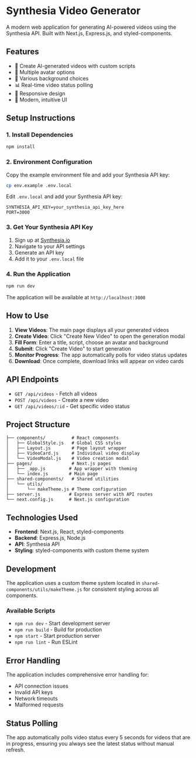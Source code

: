 # Synthesia Video Generator

A modern web application for generating AI-powered videos using the Synthesia API. Built with Next.js, Express.js, and styled-components.

## Features

- 🎥 Create AI-generated videos with custom scripts
- 👥 Multiple avatar options
- 🎨 Various background choices
- 📊 Real-time video status polling
- 📱 Responsive design
- 🎯 Modern, intuitive UI

## Setup Instructions

### 1. Install Dependencies

```bash
npm install
```

### 2. Environment Configuration

Copy the example environment file and add your Synthesia API key:

```bash
cp env.example .env.local
```

Edit `.env.local` and add your Synthesia API key:

```
SYNTHESIA_API_KEY=your_synthesia_api_key_here
PORT=3000
```

### 3. Get Your Synthesia API Key

1. Sign up at [Synthesia.io](https://synthesia.io)
2. Navigate to your API settings
3. Generate an API key
4. Add it to your `.env.local` file

### 4. Run the Application

```bash
npm run dev
```

The application will be available at `http://localhost:3000`

## How to Use

1. **View Videos**: The main page displays all your generated videos
2. **Create Video**: Click "Create New Video" to open the generation modal
3. **Fill Form**: Enter a title, script, choose an avatar and background
4. **Submit**: Click "Create Video" to start generation
5. **Monitor Progress**: The app automatically polls for video status updates
6. **Download**: Once complete, download links will appear on video cards

## API Endpoints

- `GET /api/videos` - Fetch all videos
- `POST /api/videos` - Create a new video
- `GET /api/videos/:id` - Get specific video status

## Project Structure

```
├── components/          # React components
│   ├── GlobalStyle.js   # Global CSS styles
│   ├── Layout.js        # Page layout wrapper
│   ├── VideoCard.js     # Individual video display
│   └── VideoModal.js    # Video creation modal
├── pages/               # Next.js pages
│   ├── _app.js         # App wrapper with theming
│   └── index.js        # Main page
├── shared-components/   # Shared utilities
│   └── utils/
│       └── makeTheme.js # Theme configuration
├── server.js           # Express server with API routes
└── next.config.js      # Next.js configuration
```

## Technologies Used

- **Frontend**: Next.js, React, styled-components
- **Backend**: Express.js, Node.js
- **API**: Synthesia API
- **Styling**: styled-components with custom theme system

## Development

The application uses a custom theme system located in `shared-components/utils/makeTheme.js` for consistent styling across all components.

### Available Scripts

- `npm run dev` - Start development server
- `npm run build` - Build for production
- `npm start` - Start production server
- `npm run lint` - Run ESLint

## Error Handling

The application includes comprehensive error handling for:

- API connection issues
- Invalid API keys
- Network timeouts
- Malformed requests

## Status Polling

The app automatically polls video status every 5 seconds for videos that are in progress, ensuring you always see the latest status without manual refresh.
